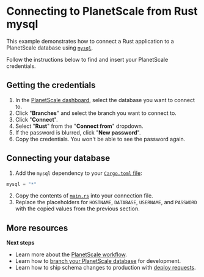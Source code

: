# Connecting to PlanetScale from Rust mysql

This example demonstrates how to connect a Rust application to a PlanetScale database using [`mysql`](mysql-example/src/main.rs).

Follow the instructions below to find and insert your PlanetScale credentials.

## Getting the credentials

1. In the [PlanetScale dashboard](https://app.planetscale.com), select the database you want to connect to.
2. Click "**Branches**" and select the branch you want to connect to.
3. Click "**Connect**".
4. Select "**Rust**" from the "**Connect from**" dropdown.
5. If the password is blurred, click "**New password**".
6. Copy the credentials. You won't be able to see the password again.

## Connecting your database

1. Add the `mysql` dependency to your [`Cargo.toml` file](https://github.com/planetscale/connection-examples/blob/main/rust/mysql-example/Cargo.toml):
```rust
mysql = "*"
```
2. Copy the contents of [`main.rs`](https://github.com/planetscale/connection-examples/blob/main/rust/mysql-example/src/main.rs) into your connection file.
3. Replace the placeholders for `HOSTNAME`, `DATABASE`, `USERNAME`, and `PASSWORD` with the copied values from the previous section.

## More resources

**Next steps**

- Learn more about the [PlanetScale workflow](https://docs.planetscale.com/concepts/planetscale-workflow).
- Learn how to [branch your PlanetScale database](https://docs.planetscale.com/concepts/branching) for development.
- Learn how to ship schema changes to production with [deploy requests](https://docs.planetscale.com/concepts/deploy-requests).